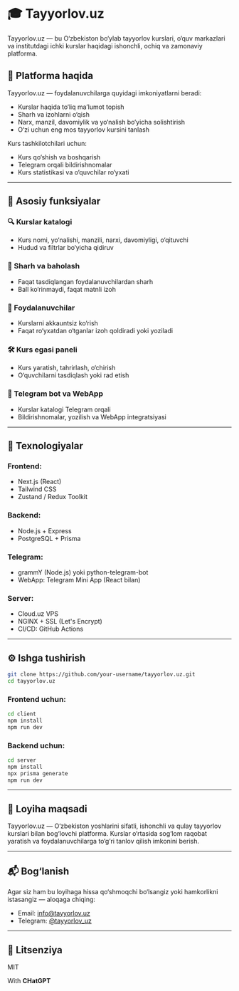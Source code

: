 # 🎓 Tayyorlov.uz

Tayyorlov.uz — bu O‘zbekiston bo‘ylab tayyorlov kurslari, o‘quv markazlari va institutdagi ichki kurslar haqidagi ishonchli, ochiq va zamonaviy platforma.

## 🧭 Platforma haqida

Tayyorlov.uz — foydalanuvchilarga quyidagi imkoniyatlarni beradi:

- Kurslar haqida to‘liq ma’lumot topish
- Sharh va izohlarni o‘qish
- Narx, manzil, davomiylik va yo‘nalish bo‘yicha solishtirish
- O‘zi uchun eng mos tayyorlov kursini tanlash

Kurs tashkilotchilari uchun:

- Kurs qo‘shish va boshqarish
- Telegram orqali bildirishnomalar
- Kurs statistikasi va o‘quvchilar ro‘yxati

---

## 🚀 Asosiy funksiyalar

### 🔍 Kurslar katalogi
- Kurs nomi, yo‘nalishi, manzili, narxi, davomiyligi, o‘qituvchi
- Hudud va filtrlar bo‘yicha qidiruv

### 🧾 Sharh va baholash
- Faqat tasdiqlangan foydalanuvchilardan sharh
- Ball ko‘rinmaydi, faqat matnli izoh

### 👤 Foydalanuvchilar
- Kurslarni akkauntsiz ko‘rish
- Faqat ro‘yxatdan o‘tganlar izoh qoldiradi yoki yoziladi

### 🛠 Kurs egasi paneli
- Kurs yaratish, tahrirlash, o‘chirish
- O‘quvchilarni tasdiqlash yoki rad etish

### 🤖 Telegram bot va WebApp
- Kurslar katalogi Telegram orqali
- Bildirishnomalar, yozilish va WebApp integratsiyasi

---

## 🧱 Texnologiyalar

### Frontend:
- Next.js (React)
- Tailwind CSS
- Zustand / Redux Toolkit

### Backend:
- Node.js + Express
- PostgreSQL + Prisma

### Telegram:
- grammY (Node.js) yoki python-telegram-bot
- WebApp: Telegram Mini App (React bilan)

### Server:
- Cloud.uz VPS
- NGINX + SSL (Let's Encrypt)
- CI/CD: GitHub Actions

---

## ⚙️ Ishga tushirish

```bash
git clone https://github.com/your-username/tayyorlov.uz.git
cd tayyorlov.uz
```

### Frontend uchun:
```bash
cd client
npm install
npm run dev
```

### Backend uchun:
```bash
cd server
npm install
npx prisma generate
npm run dev
```

---

## 📌 Loyiha maqsadi

Tayyorlov.uz — O‘zbekiston yoshlarini sifatli, ishonchli va qulay tayyorlov kurslari bilan bog‘lovchi platforma. Kurslar o‘rtasida sog‘lom raqobat yaratish va foydalanuvchilarga to‘g‘ri tanlov qilish imkonini berish.

---

## 📬 Bog‘lanish

Agar siz ham bu loyihaga hissa qo‘shmoqchi bo‘lsangiz yoki hamkorlikni istasangiz — aloqaga chiqing:

- Email: info@tayyorlov.uz
- Telegram: [@tayyorlov_uz](https://t.me/tayyorlov_uz)

---

## 📄 Litsenziya

MIT

With **CHatGPT**
